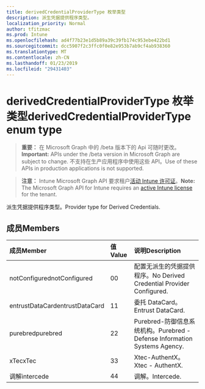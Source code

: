 ```yaml
---
title: derivedCredentialProviderType 枚举类型
description: 派生凭据提供程序类型。
localization_priority: Normal
author: tfitzmac
ms.prod: Intune
ms.openlocfilehash: ad4f77b23e1d5b89a39c39fb174c953ebe422bd1
ms.sourcegitcommit: dcc5907f2c3ffc0f0e82e953b7ab9cf4ab938360
ms.translationtype: MT
ms.contentlocale: zh-CN
ms.lasthandoff: 01/23/2019
ms.locfileid: "29431403"
---
```

# <a name="derivedcredentialprovidertype-enum-type"></a><span data-ttu-id="cfe4c-103">derivedCredentialProviderType 枚举类型</span><span class="sxs-lookup"><span data-stu-id="cfe4c-103">derivedCredentialProviderType enum type</span></span>

> <span data-ttu-id="cfe4c-104">**重要：** 在 Microsoft Graph 中的 /beta 版本下的 Api 可随时更改。</span><span class="sxs-lookup"><span data-stu-id="cfe4c-104">**Important:** APIs under the /beta version in Microsoft Graph are subject to change.</span></span> <span data-ttu-id="cfe4c-105">不支持在生产应用程序中使用这些 API。</span><span class="sxs-lookup"><span data-stu-id="cfe4c-105">Use of these APIs in production applications is not supported.</span></span>

> <span data-ttu-id="cfe4c-106">**注意：** Intune Microsoft Graph API 要求租户[活动 Intune 许可证](https://go.microsoft.com/fwlink/?linkid=839381)。</span><span class="sxs-lookup"><span data-stu-id="cfe4c-106">**Note:** The Microsoft Graph API for Intune requires an [active Intune license](https://go.microsoft.com/fwlink/?linkid=839381) for the tenant.</span></span>

<span data-ttu-id="cfe4c-107">派生凭据提供程序类型。</span><span class="sxs-lookup"><span data-stu-id="cfe4c-107">Provider type for Derived Credentials.</span></span>

## <a name="members"></a><span data-ttu-id="cfe4c-108">成员</span><span class="sxs-lookup"><span data-stu-id="cfe4c-108">Members</span></span>
|<span data-ttu-id="cfe4c-109">成员</span><span class="sxs-lookup"><span data-stu-id="cfe4c-109">Member</span></span>|<span data-ttu-id="cfe4c-110">值</span><span class="sxs-lookup"><span data-stu-id="cfe4c-110">Value</span></span>|<span data-ttu-id="cfe4c-111">说明</span><span class="sxs-lookup"><span data-stu-id="cfe4c-111">Description</span></span>|
|:---|:---|:---|
|<span data-ttu-id="cfe4c-112">notConfigured</span><span class="sxs-lookup"><span data-stu-id="cfe4c-112">notConfigured</span></span>|<span data-ttu-id="cfe4c-113">0</span><span class="sxs-lookup"><span data-stu-id="cfe4c-113">0</span></span>|<span data-ttu-id="cfe4c-114">配置无派生的凭据提供程序。</span><span class="sxs-lookup"><span data-stu-id="cfe4c-114">No Derived Credential Provider Configured.</span></span>|
|<span data-ttu-id="cfe4c-115">entrustDataCard</span><span class="sxs-lookup"><span data-stu-id="cfe4c-115">entrustDataCard</span></span>|<span data-ttu-id="cfe4c-116">1</span><span class="sxs-lookup"><span data-stu-id="cfe4c-116">1</span></span>|<span data-ttu-id="cfe4c-117">委托 DataCard。</span><span class="sxs-lookup"><span data-stu-id="cfe4c-117">Entrust DataCard.</span></span>|
|<span data-ttu-id="cfe4c-118">purebred</span><span class="sxs-lookup"><span data-stu-id="cfe4c-118">purebred</span></span>|<span data-ttu-id="cfe4c-119">2</span><span class="sxs-lookup"><span data-stu-id="cfe4c-119">2</span></span>|<span data-ttu-id="cfe4c-120">Purebred-防御信息系统机构。</span><span class="sxs-lookup"><span data-stu-id="cfe4c-120">Purebred - Defense Information Systems Agency.</span></span>|
|<span data-ttu-id="cfe4c-121">xTec</span><span class="sxs-lookup"><span data-stu-id="cfe4c-121">xTec</span></span>|<span data-ttu-id="cfe4c-122">3</span><span class="sxs-lookup"><span data-stu-id="cfe4c-122">3</span></span>|<span data-ttu-id="cfe4c-123">Xtec-AuthentX。</span><span class="sxs-lookup"><span data-stu-id="cfe4c-123">Xtec - AuthentX.</span></span>|
|<span data-ttu-id="cfe4c-124">调解</span><span class="sxs-lookup"><span data-stu-id="cfe4c-124">intercede</span></span>|<span data-ttu-id="cfe4c-125">4</span><span class="sxs-lookup"><span data-stu-id="cfe4c-125">4</span></span>|<span data-ttu-id="cfe4c-126">调解。</span><span class="sxs-lookup"><span data-stu-id="cfe4c-126">Intercede.</span></span>|




